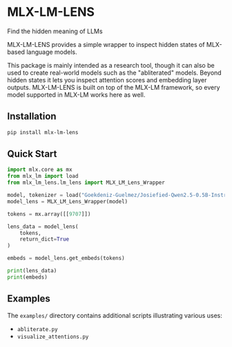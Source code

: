 # MLX-LM-LENS
Find the hidden meaning of LLMs

MLX-LM-LENS provides a simple wrapper to inspect hidden states of MLX-based language models.

This package is mainly intended as a research tool, though it can also be used to
create real-world models such as the "abliterated" models. Beyond hidden states
it lets you inspect attention scores and embedding layer outputs. MLX-LM-LENS is
built on top of the MLX-LM framework, so every model supported in MLX-LM works
here as well.

## Installation

```bash
pip install mlx-lm-lens
```

## Quick Start

```python
import mlx.core as mx
from mlx_lm import load
from mlx_lm_lens.lm_lens import MLX_LM_Lens_Wrapper

model, tokenizer = load("Goekdeniz-Guelmez/Josiefied-Qwen2.5-0.5B-Instruct-abliterated-v1")
model_lens = MLX_LM_Lens_Wrapper(model)

tokens = mx.array([[9707]])

lens_data = model_lens(
    tokens,
    return_dict=True
)

embeds = model_lens.get_embeds(tokens)

print(lens_data)
print(embeds)
```

## Examples

The `examples/` directory contains additional scripts illustrating various uses:

- `abliterate.py`
- `visualize_attentions.py`
